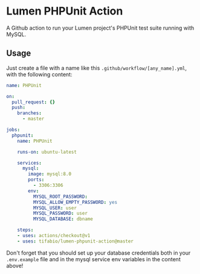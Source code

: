 # Lumen PHPUnit Action

A Github action to run your Lumen project's PHPUnit test suite running with MySQL.

## Usage

Just create a file with a name like this `.github/workflow/[any_name].yml`, with the following content:

```yml
name: PHPUnit

on:
  pull_request: {}
  push:
    branches:
      - master

jobs:
  phpunit:
    name: PHPUnit

    runs-on: ubuntu-latest

    services:
      mysql:
        image: mysql:8.0
        ports:
          - 3306:3306
        env:
          MYSQL_ROOT_PASSWORD:
          MYSQL_ALLOW_EMPTY_PASSWORD: yes
          MYSQL_USER: user
          MYSQL_PASSWORD: user
          MYSQL_DATABASE: dbname

    steps:
    - uses: actions/checkout@v1
    - uses: tifabio/lumen-phpunit-action@master
```

Don't forget that you should set up your database credentials both in your `.env.example` file and in the mysql service env variables in the content above!

